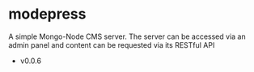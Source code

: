 # modepress
A simple Mongo-Node CMS server. The server can be accessed via an admin panel and content can be requested via its RESTful API

* v0.0.6


